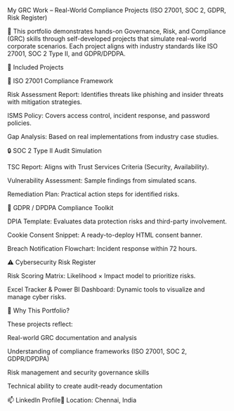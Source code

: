 My GRC Work – Real-World Compliance Projects (ISO 27001, SOC 2, GDPR, Risk Register)

📌 This portfolio demonstrates hands-on Governance, Risk, and Compliance (GRC) skills through self-developed projects that simulate real-world corporate scenarios. Each project aligns with industry standards like ISO 27001, SOC 2 Type II, and GDPR/DPDPA.

📂 Included Projects

🔐 ISO 27001 Compliance Framework

Risk Assessment Report: Identifies threats like phishing and insider threats with mitigation strategies.

ISMS Policy: Covers access control, incident response, and password policies.

Gap Analysis: Based on real implementations from industry case studies.

🔒 SOC 2 Type II Audit Simulation

TSC Report: Aligns with Trust Services Criteria (Security, Availability).

Vulnerability Assessment: Sample findings from simulated scans.

Remediation Plan: Practical action steps for identified risks.

📜 GDPR / DPDPA Compliance Toolkit

DPIA Template: Evaluates data protection risks and third-party involvement.

Cookie Consent Snippet: A ready-to-deploy HTML consent banner.

Breach Notification Flowchart: Incident response within 72 hours.

⚠️ Cybersecurity Risk Register

Risk Scoring Matrix: Likelihood × Impact model to prioritize risks.

Excel Tracker & Power BI Dashboard: Dynamic tools to visualize and manage cyber risks.

🎯 Why This Portfolio?

These projects reflect:

Real-world GRC documentation and analysis

Understanding of compliance frameworks (ISO 27001, SOC 2, GDPR/DPDPA)

Risk management and security governance skills

Technical ability to create audit-ready documentation

📫 LinkedIn Profile📎 Location: Chennai, India
